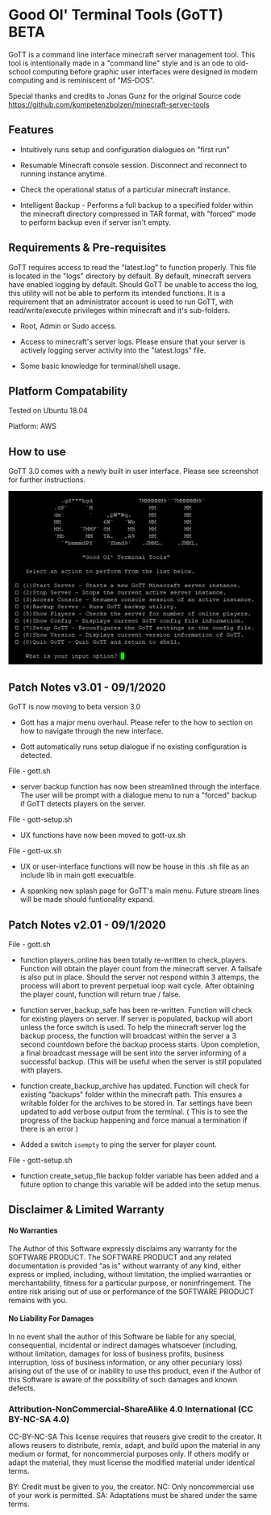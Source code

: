 # Good Ol' Terminal Tools (GoTT) BETA

GoTT is a command line interface minecraft server management tool. This tool is intentionally made in a "command line" style and is an ode to old-school computing before graphic user interfaces were designed in modern computing and is reminiscent of "MS-DOS". 

Special thanks and credits to Jonas Gunz for the original Source code https://github.com/kompetenzbolzen/minecraft-server-tools   

## Features

* Intuitively runs setup and configuration dialogues on "first run"

* Resumable Minecraft console session. Disconnect and reconnect to running instance anytime. 

* Check the operational status of a particular minecraft instance. 

* Intelligent Backup - Performs a full backup to a specified folder within the minecraft directory compressed in TAR format, with "forced" mode to perform backup even if server isn't empty.


## Requirements & Pre-requisites

GoTT requires access to read the "latest.log" to function properly. This file is located in the "logs" directory by default. By default, minecraft servers have enabled logging by default. Should GoTT be unable to access the log, this utility will not be able to perform its intended functions. It is a requirement that an administrator account is used to run GoTT, with read/write/execute privileges within minecraft and it's sub-folders.

* Root, Admin or Sudo access.

* Access to minecraft's server logs. Please ensure that your server is actively logging server activity into the "latest.logs" file. 

* Some basic knowledge for terminal/shell usage.


## Platform Compatability
Tested on Ubuntu 18.04

Platform: AWS

## How to use

GoTT 3.0 comes with a newly built in user interface. Please see screenshot for further instructions. 

![Image of Howtouse](https://github.com/ordz-404/good-ol-terminal-tools/blob/master/howtouse-small.png)

## Patch Notes v3.01 - 09/1/2020

GoTT is now moving to beta version 3.0

* Gott has a major menu overhaul. Please refer to the how to section on how to navigate through the new interface.

* Gott automatically runs setup dialogue if no existing configuration is detected. 

File - gott.sh

* server backup function has now been streamlined through the interface. The user will be prompt with a dialogue menu  to run a "forced" backup if GoTT detects players on the server.

File - gott-setup.sh

* UX functions have now been moved to gott-ux.sh 

File - gott-ux.sh

* UX or user-interface functions will now be house in this .sh file as an include lib in main gott execuatble.

* A spanking new splash page for GoTT's main menu. Future stream lines will be made should funtionality expand.


## Patch Notes v2.01 - 09/1/2020

File - gott.sh

* function players_online has been totally re-written to check_players. Function will obtain the player count from the minecraft server. A failsafe is also put in place. Should the server not respond within 3 attemps, the process will abort to prevent perpetual loop wait cycle. After obtaining the player count, function will return true / false. 

* function server_backup_safe has been re-written. Function will check for existing players on server. If server is populated, backup will abort unless the force switch is used. To help the minecraft server log the backup process, the function will broadcast within the server a 3 second countdown before the backup process starts. Upon completion, a final broadcast message will be sent into the server informing of a successful backup. (This will be useful when the server is still populated with players. 

* function create_backup_archive has updated. Function will check for existing "backups" folder within the minecraft path. This ensures a writable folder for the archives to be stored in. Tar settings have been updated to add verbose output from the terminal. ( This is to see the progress of the backup happening and force manual a termination if there is an error ) 

* Added a switch `isempty` to ping the server for player count. 

File - gott-setup.sh

* function create_setup_file backup folder variable has been added and a future option to change this variable will be added into the setup menus.

## Disclaimer & Limited Warranty

#### No Warranties
The Author of this Software expressly disclaims any warranty for the SOFTWARE PRODUCT. The SOFTWARE PRODUCT and any related documentation is provided “as is” without warranty of any kind, either express or implied, including, without limitation, the implied warranties or merchantability, fitness for a particular purpose, or noninfringement. The entire risk arising out of use or performance of the SOFTWARE PRODUCT remains with you.

#### No Liability For Damages
In no event shall the author of this Software be liable for any special, consequential, incidental or indirect damages whatsoever (including, without limitation, damages for loss of business profits, business interruption, loss of business information, or any other pecuniary loss) arising out of the use of or inability to use this product, even if the Author of this Software is aware of the possibility of such damages and known defects.

### Attribution-NonCommercial-ShareAlike 4.0 International (CC BY-NC-SA 4.0)
CC-BY-NC-SA This license requires that reusers give credit to the creator. It allows reusers to distribute, remix, adapt, and build upon the material in any medium or format, for noncommercial purposes only. If others modify or adapt the material, they must license the modified material under identical terms.

BY: Credit must be given to you, the creator.
NC: Only noncommercial use of your work is permitted.
SA: Adaptations must be shared under the same terms.
